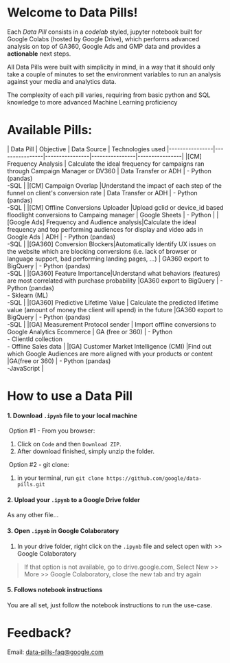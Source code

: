 
# Welcome to Data Pills!

Each _Data Pill_ consists in a _codelab_ styled, jupyter notebook built for Google Colabs (hosted by Google Drive), which performs advanced analysis on top of GA360, Google Ads and GMP data and provides a **actionable** next steps.

All Data Pills were built with simplicity in mind, in a way that it should only take a couple of minutes to set the environment variables to run an analysis against your media and analytics data.

The complexity of each pill varies, requiring from basic python and SQL knowledge to more advanced Machine Learning proficiency

# Available Pills:

| Data Pill | Objective | Data Source | Technologies used
|----------------|----------------|----------------|----------------|----------------|
|[CM] Frequency Analysis | Calculate the ideal frequency for campaigns ran through Campaign Manager or DV360 | Data Transfer or ADH | - Python (pandas)<br>-SQL |
|[CM] Campaign Overlap |Understand the impact of each step of the funnel on client's conversion rate | Data Transfer or ADH | - Python (pandas)<br>-SQL |
|[CM] Offline Conversions Uploader |Upload gclid or device_id based floodlight conversions to Campaing manager | Google Sheets | - Python |
|[Google Ads] Frequency and Audience analysis|Calculate the ideal frequency and top performing audiences for display and video ads in Google Ads | ADH | - Python (pandas)<br>-SQL |
|[GA360] Conversion Blockers|Automatically Identify UX issues on the website which are blocking conversions (i.e. lack of browser or language support, bad performing landing pages, …) | GA360 export to BigQuery | - Python (pandas)<br>-SQL |
|[GA360] Feature Importance|Understand what behaviors (features) are most correlated with purchase probability |GA360 export to BigQuery | - Python (pandas)<br> - Sklearn (ML)<br>-SQL |
|[GA360] Predictive Lifetime Value | Calculate the predicted lifetime value (amount of money the client will spend) in the future |GA360 export to BigQuery | - Python (pandas)<br>-SQL |
|[GA] Measurement Protocol sender | Import offline conversions to Google Analytics Ecommerce | GA (free or 360) | - Python <br> - ClientId collection<br> - Offline Sales data |
|[GA] Customer Market Intelligence (CMI) |Find out which Google Audiences are more aligned with your products or content |GA(free or 360) | - Python (pandas)<br>-JavaScript |


# How to use a Data Pill

#### 1. Download `.ipynb` file to your local machine

&nbsp;Option #1 - From you browser:
1. Click on `Code` and then `Download ZIP`.
2. After download finished, simply unzip the folder.

&nbsp;Option #2 - git clone:
1. in your terminal, run `git clone https://github.com/google/data-pills.git`


#### 2. Upload your `.ipynb` to a Google Drive folder
As any other file...

#### 3. Open `.ipynb` in Google Colaboratory
1. In your drive folder, right click on the `.ipynb` file and select  open with >> Google Colaboratory
>If that option is not available, go to drive.google.com, Select New >> More >> Google Colaboratory, close the new tab and try again

#### 5. Follows notebook instructions
You are all set, just follow the notebook instructions to run the use-case.

# Feedback?
Email: data-pills-faq@google.com